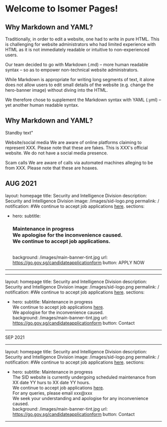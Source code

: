 # Welcome to Isomer Pages!

## Why Markdown and YAML?

Traditionally, in order to edit a website, one had to write in pure HTML. This is challenging for website administrators who had limited experience with HTML as it is not immediately readable or intuitive to non-experienced users. 

Our team decided to go with Markdown (.md) – more human readable syntax – so as to empower non-technical website administrators.

While Markdown is appropriate for writing long segments of text, it alone does not allow users to edit small details of the website (e.g. change the hero-banner image) without diving into the HTML.

We therefore chose to supplement the Markdown syntax with YAML (.yml) – yet another human readable syntax. 

## Why Markdown and YAML?
Standby text"

Website/social media
We are aware of online platforms claiming to represent XXX. Please note that these are fakes. This is XXX's official website. We do not have a social media presence.

Scam calls
We are aware of calls via automated machines alleging to be from XXX. Please note that these are hoaxes.

AUG 2021
---
layout: homepage
title: Security and Intelligence Division
description: Security and Intelligence Division
image: /images/sid-logo.png
permalink: /
notification: #We continue to accept job applications <a href="https://go.gov.sg/candidateapplicationform" target="_blank">here</a>.
sections:
- hero:
      subtitle: <h3><b>Maintenance in progress</b><br>We apologise for the inconvenience caused.<br>We continue to accept job applications.</h3><br>
      background: /images/main-banner-tint.jpg
      url: https://go.gov.sg/candidateapplicationform
      button: APPLY NOW
---



---
layout: homepage
title: Security and Intelligence Division
description: Security and Intelligence Division
image: /images/sid-logo.png
permalink: /
notification: #We continue to accept job applications <a href="https://go.gov.sg/candidateapplicationform" target="_blank">here</a>.
sections:
- hero:
      subtitle: Maintenance in progress <br>We continue to accept job applications <a href="https://go.gov.sg/candidateapplicationform" target="_blank">here</a>.<br>We apologise for the inconvenience caused.<br>
      background: /images/main-banner-tint.jpg
      url: https://go.gov.sg/candidateapplicationform
      button: Contact
---

SEP 2021

---
layout: homepage
title: Security and Intelligence Division
description: Security and Intelligence Division
image: /images/sid-logo.png
permalink: /
notification: #We continue to accept job applications <a href="https://go.gov.sg/candidateapplicationform" target="_blank">here</a>.
sections:
- hero:
      subtitle: Maintenance in progress <br>The SID website is currently undergoing scheduled maintenance from XX date YY hurs to XX date YY hours.<br>We continue to accept job applications <a href="https://go.gov.sg/candidateapplicationform" target="_blank">here</a>.<br>For any queries, please email xxx@xxx <br>We seek your understanding and apologise for any inconvenience caused.<br>
      background: /images/main-banner-tint.jpg
      url: https://go.gov.sg/candidateapplicationform
      button: Contact
---
